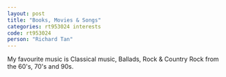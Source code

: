 ```yaml
---
layout: post
title: "Books, Movies & Songs"
categories: rt953024 interests
code: rt953024
person: "Richard Tan"
---
```


My favourite music is Classical music, Ballads, Rock & Country Rock from the 60's, 70's and 90s.

